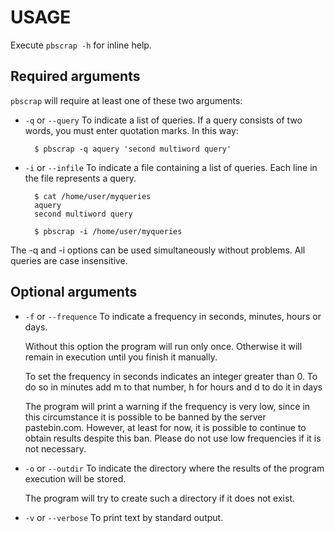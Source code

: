 USAGE
=====

Execute `pbscrap -h` for inline help.

## Required arguments

`pbscrap` will require at least one of these two arguments:

* `-q` or `--query`
    To indicate a list of queries. If a query consists of two words, you must
    enter quotation marks. In this way:

        $ pbscrap -q aquery 'second multiword query'

* `-i` or `--infile`
    To indicate a file containing a list of queries. Each line in the file
    represents a query.

        $ cat /home/user/myqueries
        aquery
        second multiword query

        $ pbscrap -i /home/user/myqueries

The -q and -i options can be used simultaneously without problems. All queries
are case insensitive.

## Optional arguments

* `-f` or `--frequence`
    To indicate a frequency in seconds, minutes, hours or days.

    Without this option the program will run only once. Otherwise it will
    remain in execution until you finish it manually.

    To set the frequency in seconds indicates an integer greater than 0.
    To do so in minutes add m to that number, h for hours and d to do it in days

    The program will print a warning if the frequency is very low, since in
    this circumstance it is possible to be banned by the server pastebin.com.
    However, at least for now, it is possible to continue to obtain results
    despite this ban. Please do not use low frequencies if it is not necessary.

* `-o` or `--outdir`
    To indicate the directory where the results of the program execution will
    be stored.

    The program will try to create such a directory if it does not exist.

* `-v` or `--verbose`
    To print text by standard output.
